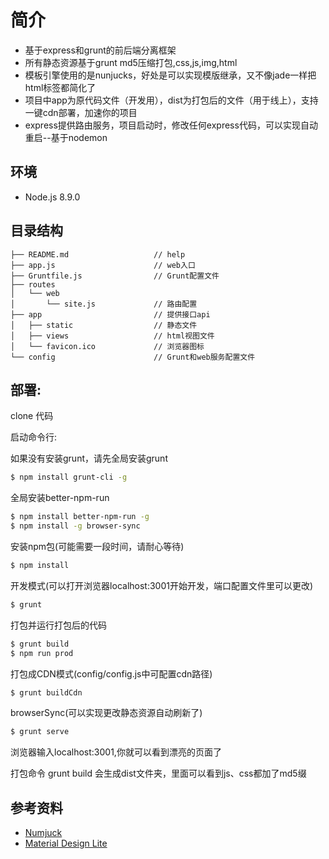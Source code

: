 # 简介

- 基于express和grunt的前后端分离框架
- 所有静态资源基于grunt md5压缩打包,css,js,img,html
- 模板引擎使用的是nunjucks，好处是可以实现模版继承，又不像jade一样把html标签都简化了
- 项目中app为原代码文件（开发用），dist为打包后的文件（用于线上），支持一键cdn部署，加速你的项目
- express提供路由服务，项目启动时，修改任何express代码，可以实现自动重启--基于nodemon

## 环境

- Node.js 8.9.0

## 目录结构

```
├── README.md                   // help
├── app.js                      // web入口
├── Gruntfile.js                // Grunt配置文件
├── routes    
│   └── web                    
│       └── site.js             // 路由配置
├── app                         // 提供接口api
│   ├── static                  // 静态文件
│   ├── views                   // html视图文件
│   └── favicon.ico             // 浏览器图标                
└── config                      // Grunt和web服务配置文件
```

## 部署:

clone 代码

启动命令行:

如果没有安装grunt，请先全局安装grunt
```bash
$ npm install grunt-cli -g
```

全局安装better-npm-run
```bash
$ npm install better-npm-run -g
$ npm install -g browser-sync
```

安装npm包(可能需要一段时间，请耐心等待)

```bash
$ npm install
```

开发模式(可以打开浏览器localhost:3001开始开发，端口配置文件里可以更改)

```bash
$ grunt
```

打包并运行打包后的代码

```bash
$ grunt build
$ npm run prod
```
打包成CDN模式(config/config.js中可配置cdn路径)

```bash
$ grunt buildCdn
```

browserSync(可以实现更改静态资源自动刷新了)

```bash
$ grunt serve
```

浏览器输入localhost:3001,你就可以看到漂亮的页面了

打包命令 grunt build  会生成dist文件夹，里面可以看到js、css都加了md5缀

## 参考资料

- [Numjuck](https://mozilla.github.io/nunjucks/cn/templating.html)
- [Material Design Lite](https://getmdl.io/)